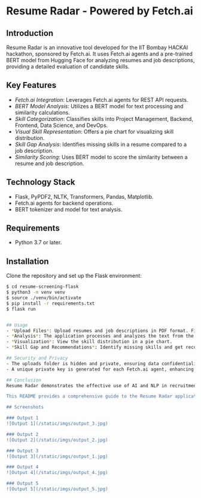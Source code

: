 # Resume Radar - Powered by Fetch.ai

## Introduction
Resume Radar is an innovative tool developed for the IIT Bombay HACKAI hackathon, sponsored by Fetch.ai. It uses Fetch.ai agents and a pre-trained BERT model from Hugging Face for analyzing resumes and job descriptions, providing a detailed evaluation of candidate skills.

## Key Features
- *Fetch.ai Integration*: Leverages Fetch.ai agents for REST API requests.
- *BERT Model Analysis*: Utilizes a BERT model for text processing and similarity calculations.
- *Skill Categorization*: Classifies skills into Project Management, Backend, Frontend, Data Science, and DevOps.
- *Visual Skill Representation*: Offers a pie chart for visualizing skill distribution.
- *Skill Gap Analysis*: Identifies missing skills in a resume compared to a job description.
- *Similarity Scoring*: Uses BERT model to score the similarity between a resume and job description.

## Technology Stack
- Flask, PyPDF2, NLTK, Transformers, Pandas, Matplotlib.
- Fetch.ai agents for backend operations.
- BERT tokenizer and model for text analysis.

## Requirements
- Python 3.7 or later.

## Installation
Clone the repository and set up the Flask environment:
```bash
$ cd resume-screening-flask
$ python3 -m venv venv
$ source ./venv/bin/activate
$ pip install -r requirements.txt
$ flask run


## Usage
- *Upload Files*: Upload resumes and job descriptions in PDF format. Files are stored in the uploads folder.
- *Analysis*: The application processes and analyzes the text from the uploaded files.
- *Visualization*: View the skill distribution in a pie chart.
- *Skill Gap and Recommendations*: Identify missing skills and get recommendations for improvement.

## Security and Privacy
- The uploads folder is hidden and private, ensuring data confidentiality.
- A unique private key is generated for each Fetch.ai agent, enhancing security and integrity.

## Conclusion
Resume Radar demonstrates the effective use of AI and NLP in recruitment, backed by Fetch.ai's robust and scalable technology.

This README provides a comprehensive guide to the Resume Radar application. It includes an introduction, key features, the technology stack used, requirements, installation instructions, usage details, and notes on security and privacy. The Markdown format is used for clarity and organization, ensuring that the document is both informative and easy to navigate.

## Screenshots

### Output 1
![Output 1](/static/imgs/output_3.jpg)

### Output 2
![Output 2](/static/imgs/output_2.jpg)

### Output 3
![Output 3](/static/imgs/output_1.jpg)

### Output 4
![Output 4](/static/imgs/output_4.jpg)

### Output 5
![Output 5](/static/imgs/output_5.jpg)